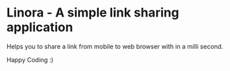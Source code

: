 # Linora - A simple link sharing application
Helps you to share a link from mobile to web browser with in a milli second.

Happy Coding :)
